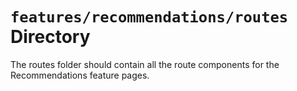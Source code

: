 # `features/recommendations/routes` Directory

The routes folder should contain all the route components for the Recommendations feature pages.
